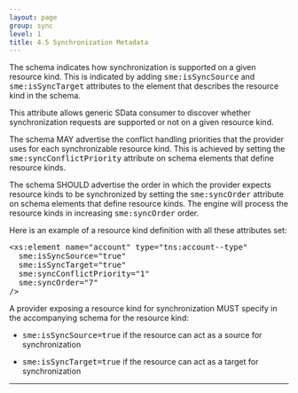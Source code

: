 ```yaml
---
layout: page
group: sync
level: 1
title: 4.5 Synchronization Metadata
---
```


The schema indicates&nbsp;how synchronization is supported on a given resource
kind. This is indicated by adding&nbsp;<tt>sme:isSyncSource</tt> and
<tt>sme:isSyncTarget</tt> attributes to the element that describes the resource
kind in the schema.

This attribute allows generic SData consumer to discover whether
synchronization requests are supported or not on a given resource kind.

The schema MAY advertise the conflict handling priorities that the provider
uses for each synchronizable resource kind. This is achieved by setting the
<tt><tt>sme:syncConflictPriority</tt></tt> attribute on schema elements that
define resource kinds.

The schema SHOULD advertise the order in which the provider expects resource
kinds to be synchronized by setting the <tt>sme:syncOrder</tt> attribute on
schema elements that define resource kinds. The engine will process the resource
kinds in increasing <tt>sme:syncOrder</tt> order.

Here is an example of a resource kind definition with all these attributes
set:

<pre>&lt;xs:element name="account" type="tns:account--type" 
  sme:isSyncSource="true" 
  sme:isSyncTarget="true" 
  sme:syncConflictPriority="1"
  sme:syncOrder="7"
/&gt;</pre>

A provider exposing a resource kind for synchronization MUST
specify in the accompanying schema for the resource kind:

*   <tt>sme:isSyncSource=true</tt> if the resource can act as a
source for synchronization

*   <tt>sme:isSyncTarget=true</tt> if the resource can act as a
target for synchronization

* * *